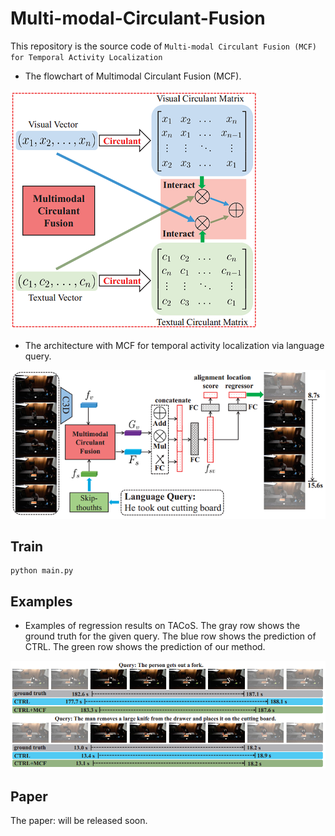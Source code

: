 # Multi-modal-Circulant-Fusion

This repository is the source code of `Multi-modal Circulant Fusion (MCF) for Temporal Activity Localization`

- The flowchart of Multimodal Circulant Fusion (MCF).

![MCF](./MCF.png)

- The architecture with MCF for temporal activity localization via language query.

![localization_framework](./localization_framework.png)

## Train

```
python main.py
```

## Examples
- Examples of regression results on TACoS. The gray row shows the ground truth for the given query. The blue row shows the prediction of CTRL. The green row shows the prediction of our method.

![result_example](./result_example.png)

## Paper

The paper: will be released soon.
